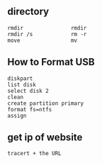 
## directory
```Windows command     Unix command
rmdir               rmdir
rmdir /s            rm -r
move                mv
```

## How to Format USB
```
diskpart 
list disk
select disk 2
clean
create partition primary
format fs=ntfs
assign 
```

## get ip of website
```
tracert + the URL
```
